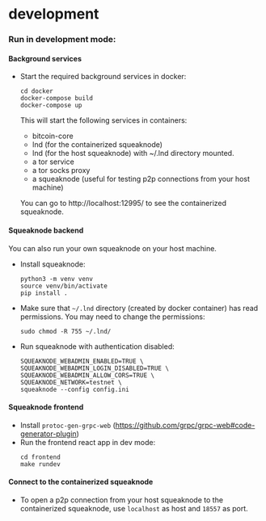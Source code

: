 # development

### Run in development mode:

#### Background services

- Start the required background services in docker:
	```
	cd docker
	docker-compose build
	docker-compose up
	```

	This will start the following services in containers:
	* bitcoin-core
	* lnd (for the containerized squeaknode)
	* lnd (for the host squeaknode) with ~/.lnd directory mounted.
	* a tor service
	* a tor socks proxy
	* a squeaknode (useful for testing p2p connections from your host machine)

	You can go to http://localhost:12995/ to see the containerized squeaknode.

#### Squeaknode backend

You can also run your own squeaknode on your host machine.

- Install squeaknode:
	```
	python3 -m venv venv
	source venv/bin/activate
	pip install .
	```

- Make sure that `~/.lnd` directory (created by docker container) has read permissions. You may need to change the permissions:
	```
	sudo chmod -R 755 ~/.lnd/
	```

- Run squeaknode with authentication disabled:
	```
	SQUEAKNODE_WEBADMIN_ENABLED=TRUE \
	SQUEAKNODE_WEBADMIN_LOGIN_DISABLED=TRUE \
	SQUEAKNODE_WEBADMIN_ALLOW_CORS=TRUE \
	SQUEAKNODE_NETWORK=testnet \
	squeaknode --config config.ini
	```

#### Squeaknode frontend

- Install `protoc-gen-grpc-web` (https://github.com/grpc/grpc-web#code-generator-plugin)
- Run the frontend react app in dev mode:
	```
	cd frontend
	make rundev
	```


#### Connect to the containerized squeaknode

- To open a p2p connection from your host squeaknode to the containerized
squeaknode, use `localhost` as host and `18557` as port.
